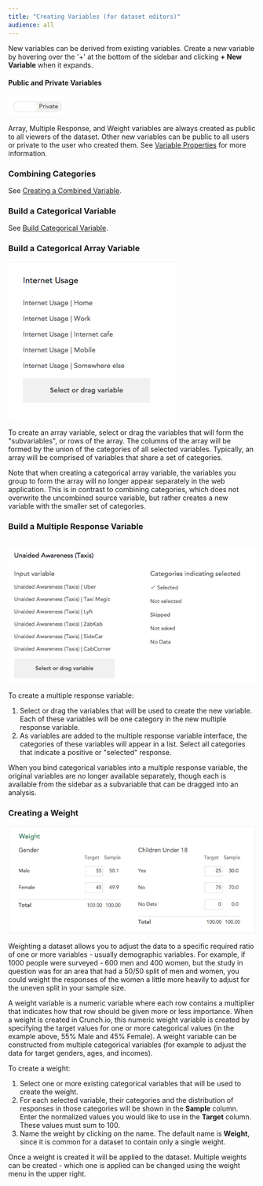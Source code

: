 ```yaml
---
title: "Creating Variables (for dataset editors)"
audience: all
---
```


New variables can be derived from existing variables. Create a new variable by hovering over the '+' at the bottom of the sidebar and clicking **+ New Variable** when it expands.

#### Public and Private Variables

![](images/PublicPrivate.png)

Array, Multiple Response, and Weight variables are always created as public to all viewers of the dataset. Other new variables can be public to all users or private to the user who created them. See [Variable Properties](crunch_variable-properties.html) for more information.

### Combining Categories

See [Creating a Combined
Variable](crunch_creating-a-combined-variable.html).

### Build a Categorical Variable

See [Build Categorical Variable](crunch_creating-a-categorical-variable.html).

### Build a Categorical Array Variable

![](images/NewArrayVariable.png)

To create an array variable, select or drag the variables that will form the "subvariables", or rows of the array. The columns of the array will be formed by the union of the categories of all selected variables. Typically, an array will be comprised of variables that share a set of categories.

Note that when creating a categorical array variable, the variables you group to form the array will no longer appear separately in the web application. This is in contrast to combining categories, which does not overwrite the uncombined source variable, but rather creates a new variable with the smaller set of categories. 

### Build a Multiple Response Variable

 ![](images/NewMRVariable.png)

To create a multiple response variable:

  1. Select or drag the variables that will be used to create the new variable. Each of these variables will be one category in the new multiple response variable.
  2. As variables are added to the multiple response variable interface, the categories of these variables will appear in a list. Select all categories that indicate a positive or "selected" response. 

When you bind categorical variables into a multiple response variable, the original variables are no longer available separately, though each is available from the sidebar as a subvariable that can be dragged into an analysis.

### Creating a Weight

![](images/CreateWeight.png)

Weighting a dataset allows you to adjust the data to a specific required ratio of one or more variables - usually demographic variables. For example, if 1000 people were surveyed - 600 men and 400 women, but the study in question was for an area that had a 50/50 split of men and women, you could weight the responses of the women a little more heavily to adjust for the uneven split in your sample size.

A weight variable is a numeric variable where each row contains a multiplier that indicates how that row should be given more or less importance. When a weight is created in Crunch.io, this numeric weight variable is created by
specifying the target values for one or more categorical values (in the example above, 55% Male and 45% Female). A weight variable can be constructed from multiple categorical variables (for example to adjust the data for target
genders, ages, and incomes).

To create a weight:

  1. Select one or more existing categorical variables that will be used to create the weight.
  2. For each selected variable, their categories and the distribution of responses in those categories will be shown in the **Sample** column. Enter the normalized values you would like to use in the **Target** column. These values must sum to 100.
  3. Name the weight by clicking on the name. The default name is **Weight**, since it is common for a dataset to contain only a single weight.

Once a weight is created it will be applied to the dataset. Multiple weights can be created - which one is applied can be changed using the weight menu in the upper right.